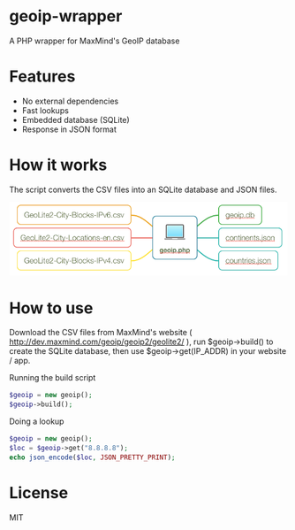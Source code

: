 # geoip-wrapper
A PHP wrapper for MaxMind's GeoIP database

# Features
- No external dependencies
- Fast lookups
- Embedded database (SQLite)
- Response in JSON format

# How it works
The script converts the CSV files into an SQLite database and JSON files.

![example](graph.png)

# How to use
Download the CSV files from MaxMind's website ( http://dev.maxmind.com/geoip/geoip2/geolite2/ ), run $geoip->build() to create the SQLite database, then use $geoip->get(IP_ADDR) in your website / app.

Running the build script
```php
$geoip = new geoip();
$geoip->build();
```

Doing a lookup
```php
$geoip = new geoip();
$loc = $geoip->get("8.8.8.8");
echo json_encode($loc, JSON_PRETTY_PRINT);
```

# License
MIT
